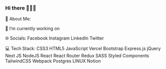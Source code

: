 ### Hi there 👋👨‍💻

💫 About Me:

 🔭 I’m currently working on






 🌐 Socials:
Facebook Instagram LinkedIn Twitter



💻 Tech Stack:
CSS3 HTML5 JavaScript Vercel Bootstrap Express.js jQuery Next JS NodeJS React React Router Redux SASS Styled Components
TailwindCSS Webpack Postgres LINUX Notion


<!--
**Juantirado17/Juantirado17** is a ✨ _special_ ✨ repository because its `README.md` (this file) appears on your GitHub profile.

Here are some ideas to get you started:

- 🔭 I’m currently working on ...
- 🌱 I’m currently learning ...
- 👯 I’m looking to collaborate on ...
- 🤔 I’m looking for help with ...
- 💬 Ask me about ...
- 📫 How to reach me: ...
- 😄 Pronouns: ...
- ⚡ Fun fact: ...
-->
